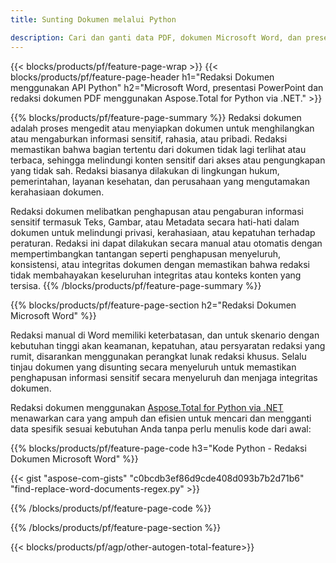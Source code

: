 ```yaml
---
title: Sunting Dokumen melalui Python 

description: Cari dan ganti data PDF, dokumen Microsoft Word, dan presentasi PowerPoint melalui aplikasi Python Anda.
---
```


{{< blocks/products/pf/feature-page-wrap >}}
{{< blocks/products/pf/feature-page-header h1="Redaksi Dokumen menggunakan API Python" h2="Microsoft Word, presentasi PowerPoint dan redaksi dokumen PDF menggunakan Aspose.Total for Python via .NET." >}}

{{% blocks/products/pf/feature-page-summary %}}
Redaksi dokumen adalah proses mengedit atau menyiapkan dokumen untuk menghilangkan atau mengaburkan informasi sensitif, rahasia, atau pribadi. Redaksi memastikan bahwa bagian tertentu dari dokumen tidak lagi terlihat atau terbaca, sehingga melindungi konten sensitif dari akses atau pengungkapan yang tidak sah. Redaksi biasanya dilakukan di lingkungan hukum, pemerintahan, layanan kesehatan, dan perusahaan yang mengutamakan kerahasiaan dokumen.<br />

Redaksi dokumen melibatkan penghapusan atau pengaburan informasi sensitif termasuk Teks, Gambar, atau Metadata secara hati-hati dalam dokumen untuk melindungi privasi, kerahasiaan, atau kepatuhan terhadap peraturan. Redaksi ini dapat dilakukan secara manual atau otomatis dengan mempertimbangkan tantangan seperti penghapusan menyeluruh, konsistensi, atau integritas dokumen dengan memastikan bahwa redaksi tidak membahayakan keseluruhan integritas atau konteks konten yang tersisa.
{{% /blocks/products/pf/feature-page-summary  %}}

{{% blocks/products/pf/feature-page-section  h2="Redaksi Dokumen Microsoft Word" %}}

Redaksi manual di Word memiliki keterbatasan, dan untuk skenario dengan kebutuhan tinggi akan keamanan, kepatuhan, atau persyaratan redaksi yang rumit, disarankan menggunakan perangkat lunak redaksi khusus. Selalu tinjau dokumen yang disunting secara menyeluruh untuk memastikan penghapusan informasi sensitif secara menyeluruh dan menjaga integritas dokumen. <br />

Redaksi dokumen menggunakan [Aspose.Total for Python via .NET](https://products.aspose.com/total/python-net/) menawarkan cara yang ampuh dan efisien untuk mencari dan mengganti data spesifik sesuai kebutuhan Anda tanpa perlu menulis kode dari awal:

{{% blocks/products/pf/feature-page-code h3="Kode Python - Redaksi Dokumen Microsoft Word" %}}

{{< gist "aspose-com-gists" "c0bcdb3ef86d9cde408d093b7b2d71b6" "find-replace-word-documents-regex.py" >}}

{{% /blocks/products/pf/feature-page-code  %}}

{{% /blocks/products/pf/feature-page-section %}}

{{< blocks/products/pf/agp/other-autogen-total-feature>}}